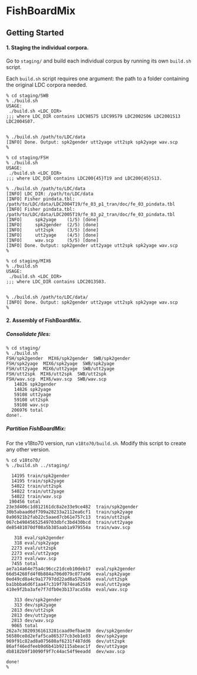 # FishBoardMix


## Getting Started

#### 1. Staging the individual corpora.
Go to `staging/` and build each individual corpus by running its own `build.sh` script.

Each `build.sh` script requires one argument: the path to a folder containing the original LDC corpora needed.


```
% cd staging/SWB
% ./build.sh 
USAGE:
 ./build.sh <LDC_DIR>
;;; where LDC_DIR contains LDC98S75 LDC99S79 LDC2002S06 LDC2001S13 LDC2004S07.


% ./build.sh /path/to/LDC/data
[INFO] Done. Output: spk2gender utt2yage utt2spk spk2yage wav.scp
%
```

```
% cd staging/FSH
% ./build.sh 
USAGE:
 ./build.sh <LDC_DIR>
;;; where LDC_DIR contains LDC200{45}T19 and LDC200{45}S13.

% ./build.sh /path/to/LDC/data
[INFO] LDC_DIR: /path/to/LDC/data
[INFO] Fisher pindata.tbl: /path/to/LDC/data/LDC2004T19/fe_03_p1_tran/doc/fe_03_pindata.tbl
[INFO] Fisher pindata.tbl: /path/to/LDC/data/LDC2005T19/fe_03_p2_tran/doc/fe_03_pindata.tbl
[INFO]     spk2yage    (1/5) [done]
[INFO]     spk2gender  (2/5) [done]
[INFO]     utt2spk     (3/5) [done]
[INFO]     utt2yage    (4/5) [done]
[INFO]     wav.scp     (5/5) [done]
[INFO] Done. Output: spk2gender utt2yage utt2spk spk2yage wav.scp
%
```


```
% cd staging/MIX6
% ./build.sh 
USAGE:
 ./build.sh <LDC_DIR>
;;; where LDC_DIR contains LDC2013S03.


% ./build.sh /path/to/LDC/data/
[INFO] Done. Output: spk2gender utt2yage utt2spk spk2yage wav.scp
%
```




#### 2. Assembly of FishBoardMix.

##### Consolidate files:
```
% cd staging/
% ./build.sh
FSH/spk2gender	MIX6/spk2gender  SWB/spk2gender
FSH/spk2yage  MIX6/spk2yage  SWB/spk2yage
FSH/utt2yage  MIX6/utt2yage  SWB/utt2yage
FSH/utt2spk  MIX6/utt2spk  SWB/utt2spk
FSH/wav.scp  MIX6/wav.scp  SWB/wav.scp
   14826 spk2gender
   14826 spk2yage
   59108 utt2yage
   59108 utt2spk
   59108 wav.scp
  206976 total
done!.
```

##### Partition FishBoardMix:

For the v18to70 version, run `v18to70/build.sh`. Modify this script to create any other version.

```
% cd v18to70/
% ./build.sh ../staging/

  14195 train/spk2gender
  14195 train/spk2yage
  54022 train/utt2spk
  54022 train/utt2yage
  54022 train/wav.scp
 190456 total
23e3d406c1d812161dc8a2e33e9ce482  train/spk2gender
30b5abaad6df709a28233a2112ea6cf1  train/spk2yage
0a96921b2fab22c5aaed7cb61e757c13  train/utt2spk
067cb49845652549703dbfc3bd430bcd  train/utt2yage
de85481070df08a5b385aab1a979554a  train/wav.scp

   318 eval/spk2gender
   318 eval/spk2yage
  2273 eval/utt2spk
  2273 eval/utt2yage
  2273 eval/wav.scp
  7455 total
ae7a14a64e75a4c96cc21dceb10deb17  eval/spk2gender
66d54268fd4f0b884a706d079c077a96  eval/spk2yage
0ed49cd8a4c9a17797dd22ad8a57bab6  eval/utt2spk
ba1bbba6d6f1aa47c319f7874ea62519  eval/utt2yage
410e9f2ba3afe7f7dfb0e3b137aca58a  eval/wav.scp

   313 dev/spk2gender
   313 dev/spk2yage
  2813 dev/utt2spk
  2813 dev/utt2yage
  2813 dev/wav.scp
  9065 total
262a7c38209361613281caad9efbae30  dev/spk2gender
56580ce8d2efaf5ca865377cb3eb1e83  dev/spk2yage
969f91c82ad8a075680af6231f487dd6  dev/utt2spk
86aff46edfeeb9d6b41b92115abeac1f  dev/utt2yage
db8182b9f10090f9f7c44ac54f9eeadd  dev/wav.scp

done!
%
```
